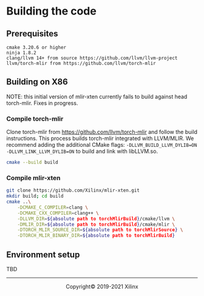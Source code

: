<!--- (c) Copyright 2021 Xilinx, Inc. All Rights reserved.--->
<!--- (c) Copyright 2022 - 2024 Advanced Micro Devices, Inc. All Rights reserved.--->

# Building the code

## Prerequisites

```
cmake 3.20.6 or higher
ninja 1.8.2
clang/llvm 14+ from source https://github.com/llvm/llvm-project
llvm/torch-mlir from https://github.com/llvm/torch-mlir
```

## Building on X86

NOTE: this initial version of mlir-xten currently fails to build against head torch-mlir. Fixes in progress.

### Compile torch-mlir

Clone torch-mlir from https://github.com/llvm/torch-mlir and follow the build instructions.  This process builds torch-mlir integrated with LLVM/MLIR.  We recommend adding the additional CMake flags: `-DLLVM_BUILD_LLVM_DYLIB=ON -DLLVM_LINK_LLVM_DYLIB=ON` to build and link with libLLVM.so.

```sh
cmake --build build
```

### Compile mlir-xten

```sh
git clone https://github.com/Xilinx/mlir-xten.git
mkdir build; cd build
cmake ..\
    -DCMAKE_C_COMPILER=clang \
    -DCMAKE_CXX_COMPILER=clang++ \
    -DLLVM_DIR=${absolute path to torchMlirBuild}/cmake/llvm \
    -DMLIR_DIR=${absolute path to torchMlirBuild}/cmake/mlir \
    -DTORCH_MLIR_SOURCE_DIR=${absolute path to torchMlirSource} \
    -DTORCH_MLIR_BINARY_DIR=${absolute path to torchMlirBuild}
```

## Environment setup

TBD

-----

<p align="center">Copyright&copy; 2019-2021 Xilinx</p>
